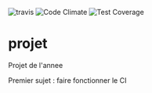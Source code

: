![travis](https://travis-ci.org/juyulu/projet.svg?branch=master)
![Code Climate](https://codeclimate.com/github/juyulu/projet/badges/gpa.svg)
![Test Coverage](https://codeclimate.com/github/juyulu/projet/badges/coverage.svg)
# projet
Projet de l'annee

Premier sujet : faire fonctionner le CI
